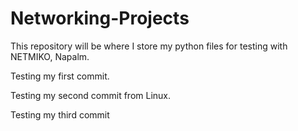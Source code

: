 # Networking-Projects
This repository will be where I store my python files for testing with NETMIKO, Napalm.

Testing my first commit.

Testing my second commit from
Linux.

Testing my third commit
